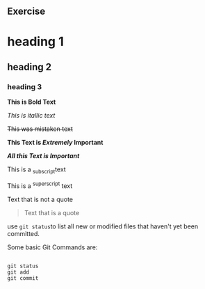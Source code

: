 ## <Hira Acharya> Exercise

# heading 1
## heading 2
### heading 3

**This is Bold Text**

_This is itallic text_

~~This was mistaken text~~

**This Text is _Extremely_ Important**

**_All this Text is Important_**

This is a <sub>subscript</sub>text

This is a <sup>superscript</sup> text

Text that is not a quote

> Text that is a quote

use `git status`to list all new or modified files that haven't yet been committed.

Some basic Git Commands are:
```

git status
git add
git commit
````
